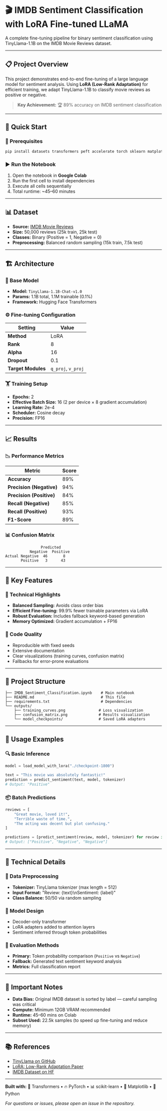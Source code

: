 
# 🎬 IMDB Sentiment Classification with LoRA Fine-tuned LLaMA

A complete fine-tuning pipeline for binary sentiment classification using TinyLlama-1.1B on the IMDB Movie Reviews dataset.

---

## 📋 Project Overview

This project demonstrates end-to-end fine-tuning of a large language model for sentiment analysis. Using **LoRA (Low-Rank Adaptation)** for efficient training, we adapt TinyLlama-1.1B to classify movie reviews as positive or negative.

> **Key Achievement:** 🏆 89% accuracy on IMDB sentiment classification

---

## 🚀 Quick Start

### 🔧 Prerequisites

```bash
pip install datasets transformers peft accelerate torch sklearn matplotlib seaborn
```

### ▶️ Run the Notebook

1. Open the notebook in **Google Colab**
2. Run the first cell to install dependencies
3. Execute all cells sequentially  
4. Total runtime: ~45–60 minutes

---

## 📊 Dataset

- **Source:** [IMDB Movie Reviews](https://huggingface.co/datasets/imdb)
- **Size:** 50,000 reviews (25k train, 25k test)
- **Classes:** Binary (Positive = 1, Negative = 0)
- **Preprocessing:** Balanced random sampling (15k train, 7.5k test)

---

## 🏗️ Architecture

### 🧠 Base Model

- **Model:** `TinyLlama-1.1B-Chat-v1.0`
- **Params:** 1.1B total, 1.1M trainable (0.1%)
- **Framework:** Hugging Face Transformers

### ⚙️ Fine-tuning Configuration

| Setting            | Value               |
|--------------------|---------------------|
| **Method**         | LoRA                |
| **Rank**           | 8                   |
| **Alpha**          | 16                  |
| **Dropout**        | 0.1                 |
| **Target Modules** | `q_proj`, `v_proj`  |

### 🏋️ Training Setup

- **Epochs:** 2
- **Effective Batch Size:** 16 (2 per device × 8 gradient accumulation)
- **Learning Rate:** 2e-4
- **Scheduler:** Cosine decay
- **Precision:** FP16

---

## 📈 Results

### 📉 Performance Metrics

| Metric                | Score |
|------------------------|-------|
| **Accuracy**           | 89%   |
| **Precision (Negative)** | 94%   |
| **Precision (Positive)** | 84%   |
| **Recall (Negative)**    | 85%   |
| **Recall (Positive)**    | 93%   |
| **F1-Score**             | 89%   |

### 📊 Confusion Matrix

```
                Predicted
           Negative  Positive
Actual Negative  46       8
       Positive   3      43
```

---

## 🔧 Key Features

### 🧪 Technical Highlights

- **Balanced Sampling:** Avoids class order bias
- **Efficient Fine-tuning:** 99.9% fewer trainable parameters via LoRA
- **Robust Evaluation:** Includes fallback keyword-based generation
- **Memory Optimized:** Gradient accumulation + FP16

### 🧹 Code Quality

- Reproducible with fixed seeds
- Extensive documentation
- Clear visualizations (training curves, confusion matrix)
- Fallbacks for error-prone evaluations

---

## 📁 Project Structure

```
├── IMDB_Sentiment_Classification.ipynb    # Main notebook
├── README.md                              # This file
├── requirements.txt                       # Dependencies
└── outputs/
    ├── training_curves.png               # Loss visualization
    ├── confusion_matrix.png              # Results visualization
    └── model_checkpoints/                # Saved LoRA adapters
```

---

## 🎯 Usage Examples

### 🔍 Basic Inference

```python
model = load_model_with_lora("./checkpoint-1800")

text = "This movie was absolutely fantastic!"
prediction = predict_sentiment(text, model, tokenizer)
# Output: "Positive"
```

### 📦 Batch Predictions

```python
reviews = [
    "Great movie, loved it!",
    "Terrible waste of time.",
    "The acting was decent but plot confusing."
]

predictions = [predict_sentiment(review, model, tokenizer) for review in reviews]
# Output: ["Positive", "Negative", "Negative"]
```

---

## 🧠 Technical Details

### 🧹 Data Preprocessing

- **Tokenizer:** TinyLlama tokenizer (max length = 512)
- **Input Format:** "Review: {text}\nSentiment: {label}"
- **Class Balance:** 50/50 via random sampling

### 🧱 Model Design

- Decoder-only transformer
- LoRA adapters added to attention layers
- Sentiment inferred through token probabilities

### 🧪 Evaluation Methods

- **Primary:** Token probability comparison (`Positive` vs `Negative`)
- **Fallback:** Generated text sentiment keyword analysis
- **Metrics:** Full classification report

---

## 🚨 Important Notes

- **Data Bias:** Original IMDB dataset is sorted by label — careful sampling was critical
- **Compute:** Minimum 12GB VRAM recommended
- **Runtime:** 45–60 mins on Colab
- **Subset Used:** 22.5k samples (to speed up fine-tuning and reduce memory)

---

## 📚 References

- [TinyLlama on GitHub](https://github.com/jzhang38/TinyLlama)
- [LoRA: Low-Rank Adaptation Paper](https://arxiv.org/abs/2106.09685)
- [IMDB Dataset on HF](https://huggingface.co/datasets/imdb)

---

**Built with:** 🤗 Transformers • 🔥 PyTorch • 📊 scikit-learn • 🎨 Matplotlib • 🐍 Python

*For questions or issues, please open an issue in the repository.*
